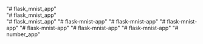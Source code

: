 "# flask_mnist_app"  
"# flask_mnist_app"  
"# flask_mnist_app" 
"# flask-mnist-app" 
"# flask-mnist-app" 
"# flask-mnist-app" 
"# flask-mnist-app" 
"# flask-mnist-app" 
"# flask-mnist-app" 
"# number_app" 
